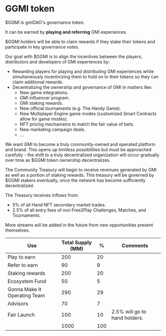 # GGMI token

$GGMI is gmiDAO's governance token.&#x20;

It can be earned by **playing and referring** GMI experiences.

$GGMI holders will be able to claim rewards if they stake their tokens and participate in key governance votes.

Our goal with $GGMI is to align the incentives between the players, distributors and developers of GMI experiences by:

* Rewarding players for playing and distributing GMI experiences while simultaneously incentivizing them to hold on to their tokens so they can claim additional rewards.
* Decentralizing the ownership and governance of GMI in matters like:
  * New game integrations.
  * GMI influencer program.
  * GMI staking rewards.
  * New official tournaments (e.g. The Handy Game).
  * New Multiplayer Engine game modes (customized Smart Contracts allow for game modes).
  * NFT pricing mechanisms to match the fair value of bets.
  * New marketing campaign deals.
  * ...

We want GMI to become a truly community-owned and operated platform and brand. This opens up limitless possibilities but must be approached carefully - the shift to a truly decentralized organization will occur gradually over time as $GGMI token ownership decentralizes.

The Community Treasury will begin to receive revenues generated by GMI as well as a portion of staking rewards. This treasury will be governed by $GGMI stakers eventually, once the network has become sufficiently decentralized.

The Treasury receives inflows from:

* 5% of all Hand NFT secondary market trades.
* 2.5% of all entry fees of non Free2Play Challenges, Matches, and Tournaments.

More streams will be added in the future from new opportunities present themselves.

| Use                          | Total Supply (MM) | %   | Comments                      |
| ---------------------------- | ----------------- | --- | ----------------------------- |
| Play to earn                 | 200               | 20  |                               |
| Refer to earn                | 90                | 9   |                               |
| Staking rewards              | 200               | 20  |                               |
| Ecosystem Fund               | 50                | 5   |                               |
| Gonna Make It Operating Team | 290               | 29  |                               |
| Advisors                     | 70                | 7   |                               |
| Fair Launch                  | 100               | 10  | 2.5% will go to hand holders. |
|                              | 1000              | 100 |                               |
